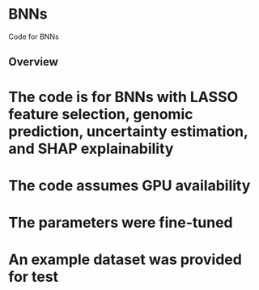 # BNNs
Code for BNNs
## Overview
# The code is for BNNs with LASSO feature selection, genomic prediction, uncertainty estimation, and SHAP explainability
# The code assumes GPU availability
# The parameters were fine-tuned
# An example dataset was provided for test
